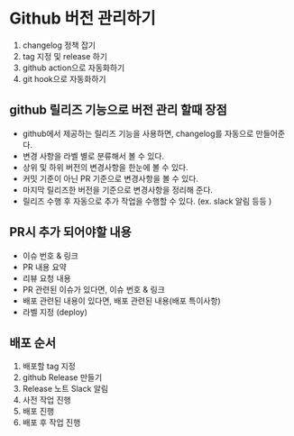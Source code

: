 # Github 버전 관리하기
1. changelog 정책 잡기
2. tag 지정 및 release 하기
3. github action으로 자동화하기
4. git hook으로 자동화하기

## github 릴리즈 기능으로 버전 관리 할때 장점
- github에서 제공하는 릴리즈 기능을 사용하면, changelog를 자동으로 만들어준다.
- 변경 사항을 라벨 별로 분류해서 볼 수 있다.
- 상위 및 하위 버전의 변경사항을 한눈에 볼 수 있다.
- 커밋 기준이 아닌 PR 기준으로 변경사항을 볼 수 있다.
- 마지막 릴리즈한 버전을 기준으로 변경사항을 정리해 준다.
- 릴리즈 수행 후 자동으로 추가 작업을 수행할 수 있다. (ex. slack 알림 등등 )

## PR시 추가 되어야할 내용 
- 이슈 번호 & 링크 
- PR 내용 요약
- 리뷰 요청 내용
- PR 관련된 이슈가 있다면, 이슈 번호 & 링크
- 배포 관련된 내용이 있다면, 배포 관련된 내용(배포 특이사항) 
- 라벨 지정 (deploy)


## 배포 순서 
1. 배포할 tag 지정
2. github Release 만들기
3. Release 노트 Slack 알림
4. 사전 작업 진행
5. 배포 진행
6. 배포 후 작업 진행